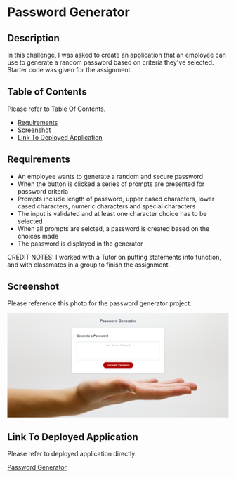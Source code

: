 # Password Generator

## Description

In this challenge, I was asked to create an application that an employee can use to generate a random password based on criteria they've selected. Starter code was given for the assignment.

## Table of Contents 

Please refer to Table Of Contents.

- [Requirements](#requirements)
- [Screenshot](#screenshot)
- [Link To Deployed Application](#link-to-deployed-application)

## Requirements

- An employee wants to generate a random and secure password
- When the button is clicked a series of prompts are presented for password criteria
- Prompts include length of password, upper cased characters, lower cased characters, numeric characters and special characters
- The input is validated and at least one character choice has to be selected
- When all prompts are selcted, a password is created based on the choices made
- The password is displayed in the generator 

CREDIT NOTES: I worked with a Tutor on putting statements into function, and with classmates in a group to finish the assignment.

## Screenshot 

Please reference this photo for the password generator project.


![Password-Generator](Develop/assets/images/password-generator-screenshot.png)

## Link To Deployed Application

Please refer to deployed application directly:

[Password Generator](https://susorocode.github.io/password-generator/)


